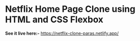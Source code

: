 # Netflix Home Page Clone using HTML and CSS Flexbox
**See it live here:-**
 https://netflix-clone-paras.netlify.app/
